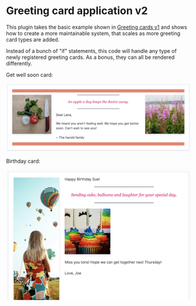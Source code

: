 # Greeting card application v2

This plugin takes the basic example shown in [Greeting cards v1](../greeting_cards) and shows
how to create a more maintainable system, that scales as more greeting card types are added.

Instead of a bunch of "if" statements, this code will handle any type of newly registered
greeting cards. As a bonus, they can all be rendered differently.

Get well soon card:

<img src="./imgs/get_well.png" />


Birthday card:

<img src="./imgs/birthday.png" />